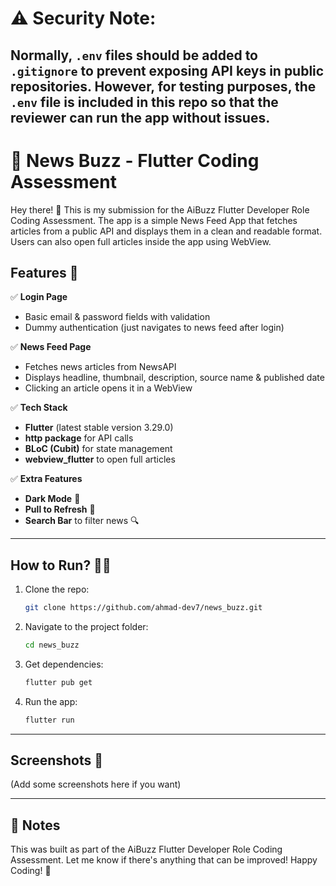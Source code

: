# ⚠️ Security Note:

## Normally, `.env` files should be added to `.gitignore` to prevent exposing API keys in public repositories. However, for testing purposes, the `.env` file is included in this repo so that the reviewer can run the app without issues.

# 📰 News Buzz - Flutter Coding Assessment

Hey there! 👋
This is my submission for the AiBuzz Flutter Developer Role Coding Assessment. The app is a simple News Feed App that fetches articles from a public API and displays them in a clean and readable format. Users can also open full articles inside the app using WebView.

## Features 🚀

✅ **Login Page**

- Basic email & password fields with validation
- Dummy authentication (just navigates to news feed after login)

✅ **News Feed Page**

- Fetches news articles from NewsAPI
- Displays headline, thumbnail, description, source name & published date
- Clicking an article opens it in a WebView

✅ **Tech Stack**

- **Flutter** (latest stable version 3.29.0)
- **http package** for API calls
- **BLoC (Cubit)** for state management
- **webview_flutter** to open full articles

✅ **Extra Features**

- **Dark Mode** 🌙
- **Pull to Refresh** 🔄
- **Search Bar** to filter news 🔍

---

## How to Run? 🏃‍♂️

1. Clone the repo:
   ```sh
   git clone https://github.com/ahmad-dev7/news_buzz.git
   ```
2. Navigate to the project folder:
   ```sh
   cd news_buzz
   ```
3. Get dependencies:
   ```sh
   flutter pub get
   ```
4. Run the app:
   ```sh
   flutter run
   ```

---

## Screenshots 📸

(Add some screenshots here if you want)

---

## 📝 Notes

This was built as part of the AiBuzz Flutter Developer Role Coding Assessment. Let me know if there's anything that can be improved!
Happy Coding! 🚀
